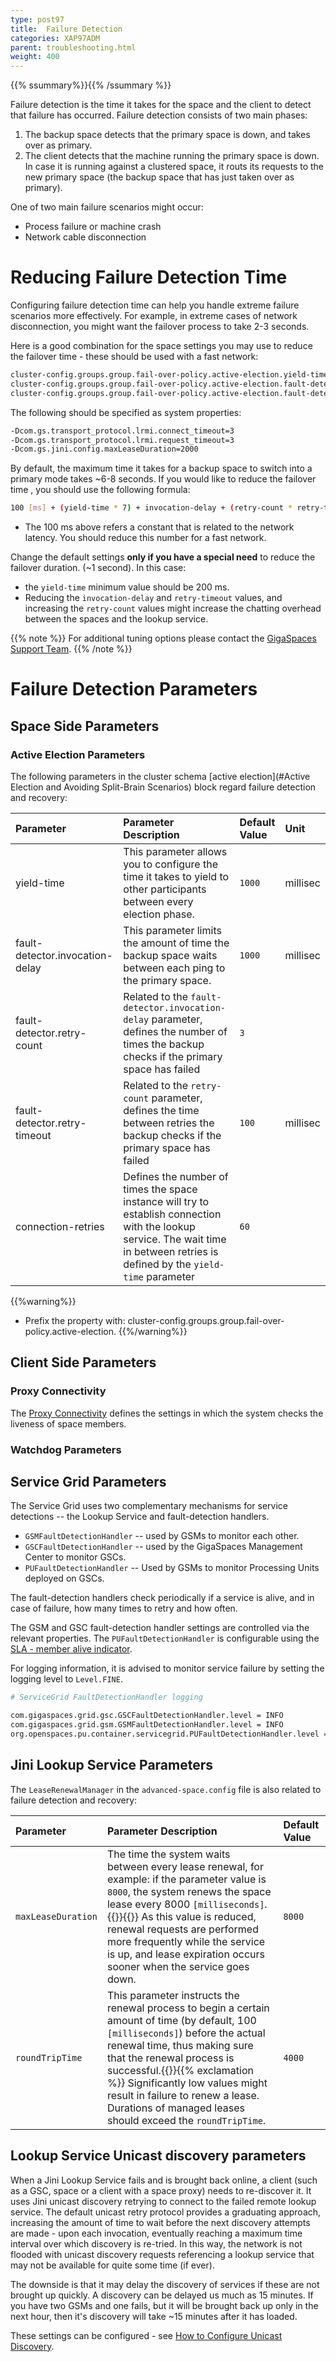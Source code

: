 ```yaml
---
type: post97
title:  Failure Detection
categories: XAP97ADM
parent: troubleshooting.html
weight: 400
---
```


{{% ssummary%}}{{% /ssummary %}}



Failure detection is the time it takes for the space and the client to detect that failure has occurred. Failure detection consists of two main phases:

1. The backup space detects that the primary space is down, and takes over as primary.
1. The client detects that the machine running the primary space is down. In case it is running against a clustered space, it routs its requests to the new primary space (the backup space that has just taken over as primary).


One of two main failure scenarios might occur:

- Process failure or machine crash
- Network cable disconnection


# Reducing Failure Detection Time

Configuring failure detection time can help you handle extreme failure scenarios more effectively. For example, in extreme cases of network disconnection, you might want the failover process to take 2-3 seconds.

Here is a good combination for the space settings you may use to reduce the failover time - these should be used with a fast network:


```bash
cluster-config.groups.group.fail-over-policy.active-election.yield-time=300
cluster-config.groups.group.fail-over-policy.active-election.fault-detector.invocation-delay=300
cluster-config.groups.group.fail-over-policy.active-election.fault-detector.retry-count=2
```

The following should be specified as system properties:


```bash
-Dcom.gs.transport_protocol.lrmi.connect_timeout=3
-Dcom.gs.transport_protocol.lrmi.request_timeout=3
-Dcom.gs.jini.config.maxLeaseDuration=2000
```

By default, the maximum time it takes for a backup space to switch into a primary mode takes ~6-8 seconds.
If you would like to reduce the failover time , you should use the following formula:


```bash
100 [ms] + (yield-time * 7) + invocation-delay + (retry-count * retry-timeout) = failover time
```

- The 100 ms above refers a constant that is related to the network latency. You should reduce this number for a fast network.

Change the default settings **only if you have a special need** to reduce the failover duration. (~1 second). In this case:

- the `yield-time` minimum value should be 200 ms.
- Reducing the `invocation-delay` and `retry-timeout` values, and increasing the `retry-count` values might increase the chatting overhead between the spaces and the lookup service.

{{% note %}}
For additional tuning options please contact the [GigaSpaces Support Team](http://www.gigaspaces.com/supportcenter).
{{% /note %}}

# Failure Detection Parameters


## Space Side Parameters

### Active Election Parameters

The following parameters in the cluster schema [active election](#Active Election and Avoiding Split-Brain Scenarios) block regard failure detection and recovery:


|Parameter|Parameter Description|Default Value| Unit |
|:--------|:--------------------|:------------|:-----|
| yield-time |This parameter allows you to configure the time it takes to yield to other participants between every election phase. | `1000` | millisec |
| fault-detector.invocation-delay |This parameter limits the amount of time the backup space waits between each ping to the primary space. | `1000`| millisec |
| fault-detector.retry-count |Related to the `fault-detector.invocation-delay` parameter, defines the number of times the backup checks if the primary space has failed | `3`|   |
| fault-detector.retry-timeout |Related to the `retry-count` parameter, defines the time between retries the backup checks if the primary space has failed | `100`| millisec |
| connection-retries | Defines the number of times the space instance will try to establish connection with the lookup service. The wait time in between retries is defined by the `yield-time` parameter | `60` | |


{{%warning%}}
- Prefix the property with: cluster-config.groups.group.fail-over-policy.active-election.
{{%/warning%}}

## Client Side Parameters

### Proxy Connectivity

The [Proxy Connectivity]({{%currentadmurl%}}/tuning-proxy-connectivity.html) defines the settings in which the system checks the liveness of space members.

### Watchdog Parameters


## Service Grid Parameters

The Service Grid uses two complementary mechanisms for service detections -- the Lookup Service and fault-detection handlers.

- `GSMFaultDetectionHandler` -- used by GSMs to monitor each other.
- `GSCFaultDetectionHandler` -- used by the GigaSpaces Management Center to monitor GSCs.
- `PUFaultDetectionHandler` -- Used by GSMs to monitor Processing Units deployed on GSCs.

The fault-detection handlers check periodically if a service is alive, and in case of failure, how many times to retry and how often.

The GSM and GSC fault-detection handler settings are controlled via the relevant properties. The `PUFaultDetectionHandler` is configurable using the [SLA - member alive indicator]({{%currentjavaurl%}}/configuring-the-processing-unit-sla.html#livenessDetection).

For logging information, it is advised to monitor service failure by setting the logging level to `Level.FINE`.


```bash
# ServiceGrid FaultDetectionHandler logging

com.gigaspaces.grid.gsc.GSCFaultDetectionHandler.level = INFO
com.gigaspaces.grid.gsm.GSMFaultDetectionHandler.level = INFO
org.openspaces.pu.container.servicegrid.PUFaultDetectionHandler.level = INFO
```

## Jini Lookup Service Parameters

The `LeaseRenewalManager` in the `advanced-space.config` file is also related to failure detection and recovery:


|Parameter|Parameter Description|Default Value|
|:--------|:--------------------|:------------|
| `maxLeaseDuration` | The time the system waits between every lease renewal, for example: if the parameter value is `8000`, the system renews the space lease every 8000 `[milliseconds]`.{{<wbr>}}{{<infosign>}} As this value is reduced, renewal requests are performed more frequently while the service is up, and lease expiration occurs sooner when the service goes down. | `8000` |
| `roundTripTime` | This parameter instructs the renewal process to begin a certain amount of time (by default, 100 `[milliseconds]`) before the actual renewal time, thus making sure that the renewal process is successful.{{<wbr>}}{{% exclamation %}} Significantly low values might result in failure to renew a lease. Durations of managed leases should exceed the `roundTripTime`. | `4000` |


## Lookup Service Unicast discovery parameters

When a Jini Lookup Service fails and is brought back online, a client (such as a GSC, space or a client with a space proxy) needs to re-discover it. It uses Jini unicast discovery retrying to connect to the failed remote lookup service. The default unicast retry protocol provides a graduating approach, increasing the amount of time to wait before the next discovery attempts are made - upon each invocation, eventually reaching a maximum time interval over which discovery is re-tried. In this way, the network is not flooded with unicast discovery requests referencing a lookup service that may not be available for quite some time (if ever).

The downside is that it may delay the discovery of services if these are not brought up quickly. A discovery can be delayed us much as 15 minutes. If you have two GSMs and one fails, but it will be brought back up only in the next hour, then it's discovery will take ~15 minutes after it has loaded.

These settings can be configured - see [How to Configure Unicast Discovery](./network-unicast-discovery.html).
